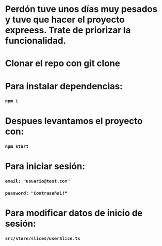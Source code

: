 # Perdón tuve unos días muy pesados y tuve que hacer el proyecto expreess. Trate de priorizar la funcionalidad.

# Clonar el repo con git clone <link>

# Para instalar dependencias:

### `npm i`

# Despues levantamos el proyecto con:

### `npm start`

# Para iniciar sesión:

### `email: "usuario@test.com"`

### `password: "Contraseña1!"`

# Para modificar datos de inicio de sesión:

### `src/store/slices/userSlice.ts`
